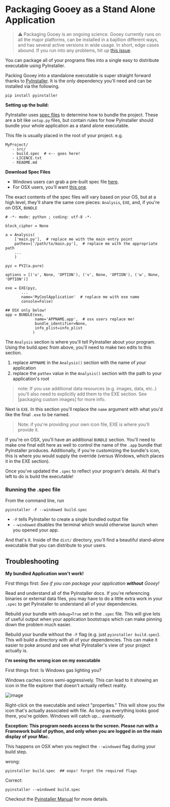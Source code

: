 # Packaging Gooey as a Stand Alone Application

>:warning: Packaging Gooey is an ongoing science. Gooey currently runs on all the major platforms, can be installed in a bajillion different ways, and has several active versions in wide usage. In short, edge cases abound. If you run into any problems, hit up [this issue](https://github.com/chriskiehl/Gooey/issues/259).

You can package all of your programs files into a single easy to distribute executable using PyInstaller.  

Packing Gooey into a standalone executable is super straight forward thanks to [PyInstaller](http://www.pyinstaller.org/). It is the only dependency you'll need and can be installed via the following. 

```
pip install pyinstaller
```

**Setting up the build:**

PyInstaller uses [spec files](http://pythonhosted.org/PyInstaller/#using-spec-files) to determine how to bundle the project. These are a bit like `setup.py` files, but contain rules for how PyInstaller should bundle your whole application as a stand alone executable.    

This file is usually placed in the root of your project. e.g.  

```
MyProject/
   - src/
   - build.spec  # <-- goes here!
   - LICENCE.txt
   - README.md
```

**Download Spec Files**

* Windows users can grab a pre-built spec file [here](TODO). 
* For OSX users, you'll want [this one](todo). 

The exact contents of the spec files will vary based on your OS, but at a high level, they'll share the same core pieces: `Analysis`, `EXE`, and, if you're on OSX, `BUNDLE` 


```
# -*- mode: python ; coding: utf-8 -*-

block_cipher = None

a = Analysis(
    ['main.py'],  # replace me with the main entry point 
    pathex=['/path/to/main.py'],  # replace me with the appropriate path
    ...
    )

pyz = PYZ(a.pure)

options = [('u', None, 'OPTION'), ('v', None, 'OPTION'), ('w', None, 'OPTION')]

exe = EXE(pyz,
       ...
       name='MyCoolApplication'  # replace me with exe name
       console=False)
       
## OSX only below!       
app = BUNDLE(exe,
             name='APPNAME.app',  # osx users replace me!
             bundle_identifier=None,
             info_plist=info_plist
            )
```

The `Analysis` section is where you'll tell PyInstaller about your program. Using the build.spec from above, you'll need to make two edits to this section. 

1. replace `APPNAME` in the `Analysis()` section with the name of _your_ application
2. replace the `pathex` value in the `Analysis()` section with the path to your application's root


> note: If you use additional data resources (e.g. images, data, etc..) you'll also need to explicitly add them to the EXE section. See [packaging custom images] for more info. 

Next is `EXE`. In this section you'll replace the `name` argument with what you'd like the final `.exe` to be named.

>Note: if you're providing your own icon file, EXE is where you'll provide it.   

If you're on OSX, you'll have an additional `BUNDLE` section. You'll need to make one final edit here as well to control the name of the `.app` bundle that PyInstaller produces. Additionally, if you're customizing the bundle's icon, this is where you would supply the override (versus Windows, which places it in the EXE section). 

Once you've updated the `.spec` to reflect your program's details. All that's left to do is build the executable! 

### Running the .spec file 

From the command line, run 

```
pyinstaller -F --windowed build.spec
```

* `-F` tells PyInstaller to create a single bundled output file
* `--windowed` disables the terminal which would otherwise launch when you opened your app. 

And that's it. Inside of the `dist/` directory, you'll find a beautiful stand-alone executable that you can distribute to your users. 


## Troubleshooting

**My bundled Application won't work!** 

First things first: _See if you can package your application **without** Gooey!_

Read and understand all of the PyInstaller docs. If you're referencing binaries or external data files, you may have to do a little extra work in your `.spec` to get PyInstaller to understand all of your dependencies. 

Rebuild your bundle with `debug=True` set in the `.spec` file. This will give lots of useful output when your application bootstraps which can make pinning down the problem much easier. 

Rebuild your bundle without the `-F` flag (e.g. just `pyinstaller build.spec`). This will build a directory with all of your dependencies. This can make it easier to poke around and see what PyInstaller's view of your project actually is.  

**I'm seeing the wrong icon on my executable** 

First things first: Is Windows gas lighting you? 

Windows caches icons semi-aggressively. This can lead to it showing an icon in the file explorer that doesn't actually reflect reality. 

![image](https://github.com/chriskiehl/GooeyImages/raw/images/docs/packaging/cached-icon.png)

Right-click on the executable and select "properties." This will show you the icon that's actually associated with file. As long as everything looks good there, you're golden. Windows will catch up... _eventually_.  


**Exception: This program needs access to the screen. Please run with a Framework build of python, and only when you are logged in on the main display of your Mac.**

This happens on OSX when you neglect the `--windowed` flag during your build step. 

wrong:
```
pyinstaller build.spec  ## oops! forgot the required flags    
```

Correct:
```
pyinstaller --windowed build.spec 
```
 
Checkout the [Pyinstaller Manual](https://github.com/pyinstaller/pyinstaller/wiki/FAQ) for more details. 

